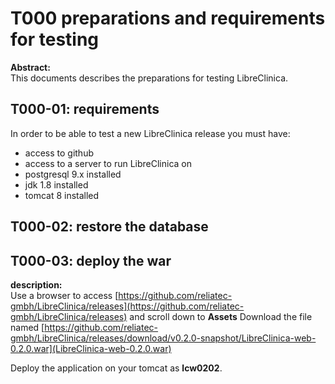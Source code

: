 # T000 preparations and requirements for testing

**Abstract:**  
This documents describes the preparations for testing LibreClinica.

## T000-01: requirements
In order to be able to test a new LibreClinica release you must have:
- access to github
- access to a server to run LibreClinica on
- postgresql 9.x installed
- jdk 1.8 installed
- tomcat 8 installed

## T000-02: restore the database

## T000-03: deploy the war
**description:**  
Use a browser to access [https://github.com/reliatec-gmbh/LibreClinica/releases](https://github.com/reliatec-gmbh/LibreClinica/releases) and scroll down to **Assets**
Download the file named 
[https://github.com/reliatec-gmbh/LibreClinica/releases/download/v0.2.0-snapshot/LibreClinica-web-0.2.0.war](LibreClinica-web-0.2.0.war)

Deploy the application on your tomcat as **lcw0202**.


